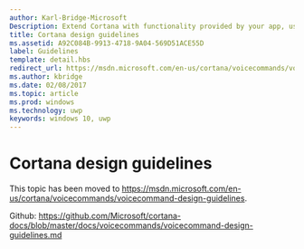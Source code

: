 ```yaml
---
author: Karl-Bridge-Microsoft
Description: Extend Cortana with functionality provided by your app, using voice commands.
title: Cortana design guidelines
ms.assetid: A92C084B-9913-4718-9A04-569D51ACE55D
label: Guidelines
template: detail.hbs
redirect_url: https://msdn.microsoft.com/en-us/cortana/voicecommands/voicecommand-design-guidelines
ms.author: kbridge
ms.date: 02/08/2017
ms.topic: article
ms.prod: windows
ms.technology: uwp
keywords: windows 10, uwp
---
```


# Cortana design guidelines

This topic has been moved to https://msdn.microsoft.com/en-us/cortana/voicecommands/voicecommand-design-guidelines.

Github: https://github.com/Microsoft/cortana-docs/blob/master/docs/voicecommands/voicecommand-design-guidelines.md
